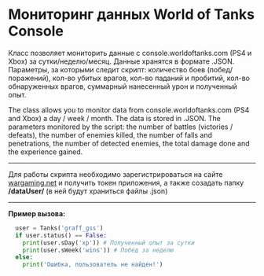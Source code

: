 # Мониторинг данных World of Tanks Console
Класс позволяет мониторить данные с console.worldoftanks.com (PS4 и Xbox) за сутки/неделю/месяц. Данные хранятся в формате .JSON.
Параметры, за которыми следит скрипт: количество боев (побед/поражений), кол-во убитых врагов, 
кол-во паданий и пробитий, кол-во обнаруженных врагов, суммарный нанесенный урон и полученный опыт.

The class allows you to monitor data from console.worldoftanks.com (PS4 and Xbox) a day / week / month. The data is stored in .JSON.
The parameters monitored by the script: the number of battles (victories / defeats), 
the number of enemies killed, the number of falls and penetrations, the number of detected enemies, 
the total damage done and the experience gained.

---
Для работы скрипта необходимо зарегистрироваться на сайте [wargaming.net](https://developers.wargaming.net/ "developers.wargaming.net") и получить токен приложения,
а также созадать папку **/dataUser/** (в ней будут храниться файлы .json)

---

**Пример вызова:**
```Python
  user = Tanks('graff_gss')
  if user.status() == False:
    print(user.sDay('xp')) # Полученный опыт за сутки
    print(user.sWeek('wins')) # Побед за неделю
  else:
    print('Ошибка, пользователь не найден!')
 ```
